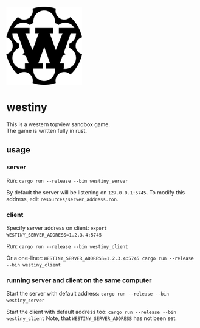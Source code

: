 ![Westiny logo](media/westiny_logo.png)
# westiny
This is a western topview sandbox game.  
The game is written fully in rust.

## usage

### server
Run:
`cargo run --release --bin westiny_server`

By default the server will be listening on `127.0.0.1:5745`.
To modify this address, edit `resources/server_address.ron`.

### client
Specify server address on client:
`export WESTINY_SERVER_ADDRESS=1.2.3.4:5745`

Run:
`cargo run --release --bin westiny_client`

Or a one-liner:
`WESTINY_SERVER_ADDRESS=1.2.3.4:5745 cargo run --release --bin westiny_client`

### running server and client on the same computer
Start the server with default address:
`cargo run --release --bin westiny_server`

Start the client with default address too:
`cargo run --release --bin westiny_client`
Note, that `WESTINY_SERVER_ADDRESS` has not been set.
